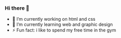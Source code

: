 ### Hi there 👋

<!--
**kairu-chege/kairu-chege** is a ✨ _special_ ✨ repository because its `README.md` (this file) appears on your GitHub profile.

Here are some ideas to get you started:
-->
- 🔭 I’m currently working on html and css
- 🌱 I’m currently learning web and graphic design
- ⚡ Fun fact: i like to spend my free time in the gym 
